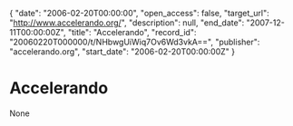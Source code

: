 {
  "date": "2006-02-20T00:00:00", 
  "open_access": false, 
  "target_url": "http://www.accelerando.org/", 
  "description": null, 
  "end_date": "2007-12-11T00:00:00Z", 
  "title": "Accelerando", 
  "record_id": "20060220T000000/t/NHbwgUiWiq7Ov6Wd3vkA==", 
  "publisher": "accelerando.org", 
  "start_date": "2006-02-20T00:00:00Z"
}

# Accelerando

None